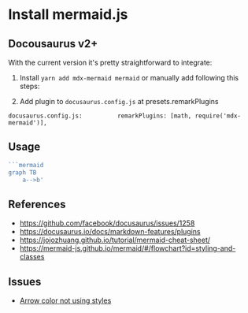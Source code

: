 # Install mermaid.js

## Docousaurus v2+

With the current version it's pretty straightforward to integrate:

1. Install `yarn add mdx-mermaid mermaid` or manually add following this steps:

2. Add  plugin to `docusaurus.config.js` at presets.remarkPlugins

```
docusaurus.config.js:          remarkPlugins: [math, require('mdx-mermaid')],
```


## Usage

```js
```mermaid
graph TB
    a-->b'
```

## References

* <https://github.com/facebook/docusaurus/issues/1258>
* <https://docusaurus.io/docs/markdown-features/plugins>
* <https://jojozhuang.github.io/tutorial/mermaid-cheat-sheet/>
* <https://mermaid-js.github.io/mermaid/#/flowchart?id=styling-and-classes>

## Issues

* [Arrow color not using styles](https://github.com/mermaid-js/mermaid/pull/2382)

